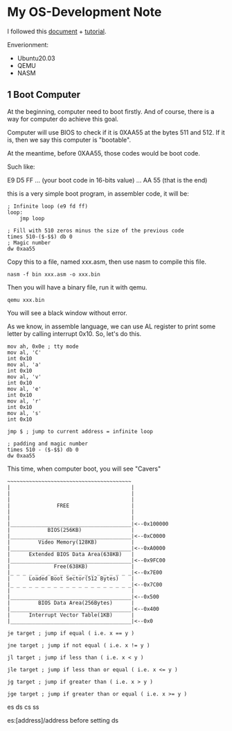 # My OS-Development Note

I followed this [document](https://www.cs.bham.ac.uk/~exr/lectures/opsys/10_11/lectures/os-dev.pdf) + [tutorial](https://github.com/cfenollosa/os-tutorial).

Enverionment: 
* Ubuntu20.03
* QEMU
* NASM

## 1 Boot Computer

At the beginning, computer need to boot firstly. And of course, there is a way for computer do achieve this goal.

Computer will use BIOS to check if it is 0XAA55 at the bytes 511 and 512. If it is, then we say this computer is "bootable".

At the meantime, before 0XAA55, those codes would be boot code.

Such like: 

E9 D5 FF ... (your boot code in 16-bits value) ... AA 55 (that is the end) 

this is a very simple boot program, in assembler code, it will be:
```
; Infinite loop (e9 fd ff)
loop:
    jmp loop 

; Fill with 510 zeros minus the size of the previous code
times 510-($-$$) db 0
; Magic number
dw 0xaa55 
```
Copy this to a file, named xxx.asm, then use nasm to compile this file.

```
nasm -f bin xxx.asm -o xxx.bin
```
Then you will have a binary file, run it with qemu.
```
qemu xxx.bin
```
You will see a black window without error.

As we know, in assemble language, we can use AL register to print some letter by calling interrupt 0x10. So, let's do this.

```
mov ah, 0x0e ; tty mode
mov al, 'C'
int 0x10
mov al, 'a'
int 0x10
mov al, 'v'
int 0x10
mov al, 'e'
int 0x10
mov al, 'r'
int 0x10
mov al, 's'
int 0x10

jmp $ ; jump to current address = infinite loop

; padding and magic number
times 510 - ($-$$) db 0
dw 0xaa55 
```

This time, when computer boot, you will see "Cavers"

```
~~~~~~~~~~~~~~~~~~~~~~~~~~~~~~~~~~~~~~~~
|                                       |
|                                       |
|                                       |
|               FREE                    |
|                                       |
|                                       |
|_______________________________________|<--0x100000
|            BIOS(256KB)                |
|_______________________________________|<--0xC0000
|         Video Memory(128KB)           |
|_______________________________________|<--0xA0000
|      Extended BIOS Data Area(638KB)   |
|_______________________________________|<--0x9FC00
|              Free(638KB)              |
|_ _ _ _ _ _ _ _ _ _ _ _ _ _ _ _ _ _ _ _|<--0x7E00
|      Loaded Boot Sector(512 Bytes)    |
|_ _ _ _ _ _ _ _ _ _ _ _ _ _ _ _ _ _ _ _|<--0x7C00
|                                       |
|_______________________________________|<--0x500
|         BIOS Data Area(256Bytes)      |
|_______________________________________|<--0x400
|      Interrupt Vector Table(1KB)      |
|_______________________________________|<--0x0

```


```
je target ; jump if equal ( i.e. x == y )

jne target ; jump if not equal ( i.e. x != y )

jl target ; jump if less than ( i.e. x < y )

jle target ; jump if less than or equal ( i.e. x <= y )

jg target ; jump if greater than ( i.e. x > y )

jge target ; jump if greater than or equal ( i.e. x >= y )
```


es ds cs ss

es:[address]/address before setting ds